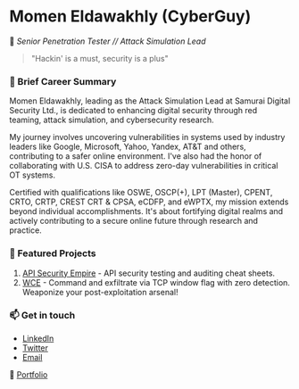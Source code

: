 # Momen Eldawakhly (CyberGuy)

🔐 _Senior Penetration Tester // Attack Simulation Lead_

> "Hackin' is a must, security is a plus"

### 📜 Brief Career Summary
Momen Eldawakhly, leading as the Attack Simulation Lead at Samurai Digital Security Ltd., is dedicated to enhancing digital security through red teaming, attack simulation, and cybersecurity research.

My journey involves uncovering vulnerabilities in systems used by industry leaders like Google, Microsoft, Yahoo, Yandex, AT&T and others, contributing to a safer online environment. I've also had the honor of collaborating with U.S. CISA to address zero-day vulnerabilities in critical OT systems.

Certified with qualifications like OSWE, OSCP(+), LPT (Master), CPENT, CRTO, CRTP, CREST CRT & CPSA, eCDFP, and eWPTX, my mission extends beyond individual accomplishments. It's about fortifying digital realms and actively contributing to a secure online future through research and practice.

### 🌟 Featured Projects
1. [API Security Empire](https://github.com/Cyber-Guy1/API-SecurityEmpire) - API security testing and auditing cheat sheets.
2. [WCE](https://github.com/Cyber-Guy1/WCE) - Command and exfiltrate via TCP window flag with zero detection. Weaponize your post-exploitation arsenal!


### 📫 Get in touch
- [LinkedIn](https://www.linkedin.com/in/momen-eldawakhly-3b6250204/)
- [Twitter](https://twitter.com/theCyberGuy0)
- [Email](mailto:momeneldawakhly@gmail.com)

🔗 [Portfolio](https://cyberguy0xd1.medium.com)

